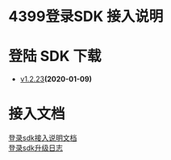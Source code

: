 ﻿# 4399登录SDK 接入说明




# 登陆 SDK 下载

* [v1.2.23](https://github.com/4399SDKDev/4399LoginSDK/archive/v1.2.23.zip)**(2020-01-09)**


# 接入文档

[登录sdk接入说明文档](https://github.com/4399SDKDev/4399LoginSDK/blob/master/Document/4399登录SDK接入文档.md)   
[登录sdk升级日志](https://github.com/4399SDKDev/4399LoginSDK/blob/master/Document/4399登录SDK升级日志.md)   
